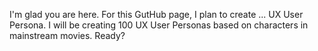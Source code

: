 I'm glad you are here. For this GutHub page, I plan to create ... UX User Persona. I will be creating 100 UX User Personas based on characters in mainstream movies. Ready?
